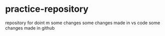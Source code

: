 # practice-repository
repository for doint m
some changes
some changes made in vs code
some changes made in github
